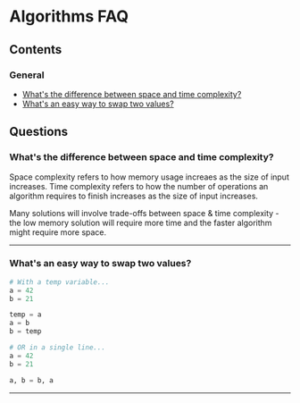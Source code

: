 # Algorithms FAQ

## Contents

### General

-   [What's the difference between space and time complexity?](#q100)
-   [What's an easy way to swap two values?](#q200)

## Questions

<a name="q100"></a>

### What's the difference between space and time complexity?

Space complexity refers to how memory usage increaes as the size of input increases. Time complexity refers to how the number of operations an algorithm requires to finish increases as the size of input increases.

Many solutions will involve trade-offs between space & time complexity - the low memory solution will require more time and the faster algorithm might require more space.

---

<a name="q200"></a>

### What's an easy way to swap two values?

```python
# With a temp variable...
a = 42
b = 21

temp = a
a = b
b = temp

# OR in a single line...
a = 42
b = 21

a, b = b, a
```

---
